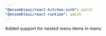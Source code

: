 ```yaml
---
"@ensembleui/react-kitchen-sink": patch
"@ensembleui/react-runtime": patch
---
```


Added support for nested menu items in menu
